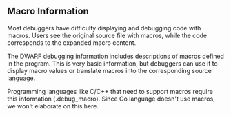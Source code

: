 ## Macro Information

Most debuggers have difficulty displaying and debugging code with macros. Users see the original source file with macros, while the code corresponds to the expanded macro content.

The DWARF debugging information includes descriptions of macros defined in the program. This is very basic information, but debuggers can use it to display macro values or translate macros into the corresponding source language.

Programming languages like C/C++ that need to support macros require this information (.debug_macro). Since Go language doesn't use macros, we won't elaborate on this here.

